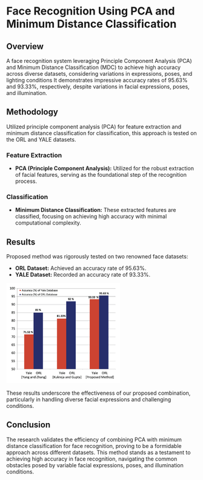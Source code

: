 # Face Recognition Using PCA and Minimum Distance Classification

## Overview
A face recognition system leveraging Principle Component Analysis (PCA) and Minimum Distance Classification (MDC) to achieve high accuracy across diverse datasets, considering variations in expressions, poses, and lighting conditions It demonstrates impressive accuracy rates of 95.63% and 93.33%, respectively, despite variations in facial expressions, poses, and illumination.

## Methodology
Utilized principle component analysis (PCA) for feature extraction and minimum distance classification for classification, this approach is tested on the ORL and YALE datasets. 


### Feature Extraction
- **PCA (Principle Component Analysis):** Utilized for the robust extraction of facial features, serving as the foundational step of the recognition process.

### Classification
- **Minimum Distance Classification:** These extracted features are classified, focusing on achieving high accuracy with minimal computational complexity.

## Results
Proposed method was rigorously tested on two renowned face datasets:
- **ORL Dataset:** Achieved an accuracy rate of 95.63%.
- **YALE Dataset:** Recorded an accuracy rate of 93.33%.

<p float="left">
  <img src="ExperimentalResults/Results.png" width="300" />
</p>

These results underscore the effectiveness of our proposed combination, particularly in handling diverse facial expressions and challenging conditions.

## Conclusion
The research validates the efficiency of combining PCA with minimum distance classification for face recognition, proving to be a formidable approach across different datasets. This method stands as a testament to achieving high accuracy in face recognition, navigating the common obstacles posed by variable facial expressions, poses, and illumination conditions.

